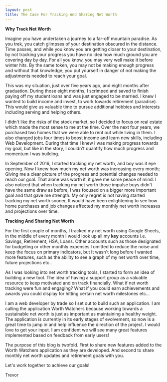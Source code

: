 ```yaml
---
layout: post
title: The Case For Tracking And Sharing Net Worth
---
```


**Why Track Net Worth**

Imagine you have undertaken a journey to a far-off mountain paradise.  As you trek, you catch glimpses of your destination obscured in the distance.  Time passes, and while you know you are getting closer to your destination, by not tracking your progress you have no idea how much ground you are covering day by day.  For all you know, you may very well make it before winter hits.  By the same token, you may not be making enough progress and without that knowledge, you put yourself in danger of not making the adjustments needed to reach your goal.

This was my situation, just over five years ago, and eight months after graduation.  During those eight months,  I scrimped and saved to finish paying off my student loans and was just engaged to be married.  I knew I wanted to build income and invest, to work towards retirement (paradise).  This would give us valuable time to pursue additional hobbies and interests including serving and helping others.

I didn't like the risks of the stock market, so I decided to focus on real estate which made the most sense to me at the time.  Over the next four years, we purchased two homes that we were able to rent out while living in them.  I also changed jobs four times to boost income and learn new skills, including Web Development.  During that time I knew I was making progress towards my goal, but like in the story, I couldn't quantify how much progress and momentum I was building.

In September of 2016, I started tracking my net worth, and boy was it eye opening.  Now I knew how much my net worth was increasing every month;  Giving me a clear picture of the progress and potential changes needed to reach our goal.  That alone was worth it, it gave me some peace of mind.  I also noticed that when tracking my net worth those impulse buys didn't have the same draw as before, I was focused on a bigger more important goal and that gave me strength.  My only regret is not having started tracking my net worth sooner, It would have been enlightening to see how home purchases and job changes affected my monthly net worth increases and projections over time.

**Tracking And Sharing Net Worth**

For the first couple of months, I tracked my net worth using Google Sheets, in the middle of every month I would look up all my **key** accounts i.e. Savings, Retirement, HSA, Loans. Other accounts such as those designated for budgeting or other monthly expenses I omitted to reduce the noise and keep the focus on primary indicators, but It wasn't long before I wanted more features, such as the ability to see a graph of my net worth over time, future projections etc..  

As I was looking into net worth tracking tools, I started to form an idea of building a new tool.  The idea of having a support group as a valuable resource to keep motivated and on track financially.  What if net worth tracking were fun and engaging?  What if you could earn achievements and awards you could display for hitting certain net worth milestones etc...

I am a web developer by trade so I set out to build such an application.  I am calling the application Worth Watchers because working towards a sustainable net worth is just as important as maintaining a healthy weight.  The application is currently in its early stages of evolvement, so now is a great time to jump in and help influence the direction of the project.  I would love to get your input.  I am confident we will see many great features implemented based on feedback from early users!

The purpose of this blog is twofold.  First to share new features added to the Worth Watchers application as they are developed.  And second to share monthly net worth updates and retirement goals with you.

Let's work together to achieve our goals!

Trevor







